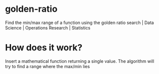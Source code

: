 # golden-ratio
Find the min/max range of a function using the golden ratio search | Data Science | Operations Research | Statistics

# How does it work?
Insert a mathematical function returning a single value. The algorithm will try to find a range
where the max/min lies
